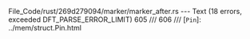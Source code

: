 File_Code/rust/269d279094/marker/marker_after.rs --- Text (18 errors, exceeded DFT_PARSE_ERROR_LIMIT)
                                                                                                                                                           605 ///
                                                                                                                                                           606 /// [`Pin`]: ../mem/struct.Pin.html

